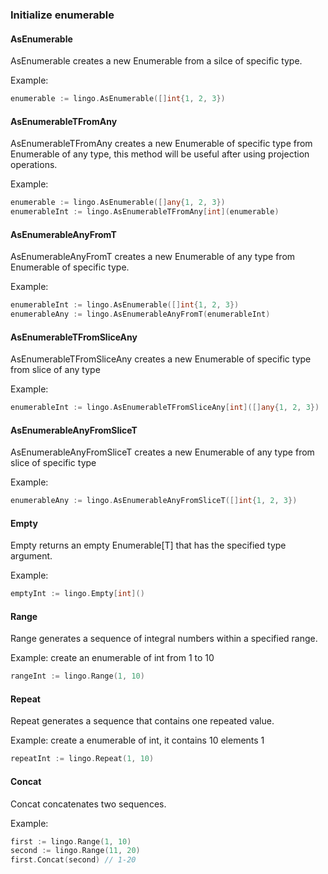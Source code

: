 ### Initialize enumerable
#### AsEnumerable
AsEnumerable creates a new Enumerable from a silce of specific type.

Example:
```go
enumerable := lingo.AsEnumerable([]int{1, 2, 3})
```
#### AsEnumerableTFromAny
AsEnumerableTFromAny creates a new Enumerable of specific type from Enumerable of any type, this method will be useful after using projection operations.

Example:
```go
enumerable := lingo.AsEnumerable([]any{1, 2, 3})
enumerableInt := lingo.AsEnumerableTFromAny[int](enumerable)
```
#### AsEnumerableAnyFromT
AsEnumerableAnyFromT creates a new Enumerable of any type from Enumerable of specific type.

Example:
```go
enumerableInt := lingo.AsEnumerable([]int{1, 2, 3})
enumerableAny := lingo.AsEnumerableAnyFromT(enumerableInt)
```
#### AsEnumerableTFromSliceAny
AsEnumerableTFromSliceAny creates a new Enumerable of specific type from slice of any type

Example:
```go
enumerableInt := lingo.AsEnumerableTFromSliceAny[int]([]any{1, 2, 3})
```
#### AsEnumerableAnyFromSliceT
AsEnumerableAnyFromSliceT creates a new Enumerable of any type from slice of specific type

Example:
```go
enumerableAny := lingo.AsEnumerableAnyFromSliceT([]int{1, 2, 3})
```
#### Empty
Empty returns an empty Enumerable[T] that has the specified type argument.

Example:
```go
emptyInt := lingo.Empty[int]()
```
#### Range
Range generates a sequence of integral numbers within a specified range.

Example: create an enumerable of int from 1 to 10
```go
rangeInt := lingo.Range(1, 10)
```
#### Repeat
Repeat generates a sequence that contains one repeated value.

Example: create a enumerable of int, it contains 10 elements 1
```go
repeatInt := lingo.Repeat(1, 10)
```
#### Concat
Concat concatenates two sequences.

Example:
```go
first := lingo.Range(1, 10)
second := lingo.Range(11, 20)
first.Concat(second) // 1-20
```